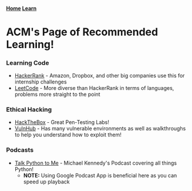 #### [Home](https://tamusa-acm.github.io/) [Learn](https://tamusa-acm.github.io/learn/)

# ACM's Page of Recommended Learning!

### Learning Code
- [HackerRank](https://www.hackerrank.com/) - Amazon, Dropbox, and other big companies use this for internship challenges
- [LeetCode](https://leetcode.com/) - More diverse than HackerRank in terms of languages, problems more straight to the point

### Ethical Hacking
- [HackTheBox](https://www.hackthebox.eu/) - Great Pen-Testing Labs!
- [VulnHub](https://www.vulnhub.com/) - Has many vulnerable environments as well as walkthroughs to help you understand how to exploit them!

### Podcasts
- [Talk Python to Me](https://talkpython.fm/) - Michael Kennedy's Podcast covering all things Python!
   - **NOTE:** Using Google Podcast App is beneficial here as you can speed up playback
